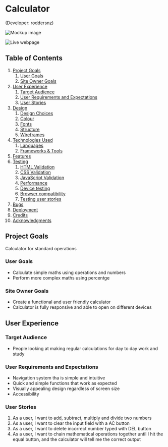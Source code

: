 # Calculator
(Developer: roddersnz)

![Mockup image]()

![Live webpage]()

## Table of Contents

1. [Project Goals](#project-goals)
    1. [User Goals](#user-goals)
    2. [Site Owner Goals](#site-owner-goals)
2. [User Experience](#user-experience)
    1. [Target Audience](#target-audience)
    2. [User Requirements and Expectations](#user-requirements-and-expectations)
    3. [User Stories](#user-stories)
3. [Design](#design)
    1. [Design Choices](#design-choices)
    2. [Colour](#colours)
    3. [Fonts](#fonts)
    4. [Structure](#structure)
    5. [Wireframes](#wireframes)
4. [Technologies Used](#technologies-used)
    1. [Languages](#languages)
    2. [Frameworks & Tools](#frameworks-&-tools)
5. [Features](#features)
6. [Testing](#validation)
    1. [HTML Validation](#HTML-validation)
    2. [CSS Validation](#CSS-validation)
    3. [JavaScript Validation](#javascript-validation)
    4. [Performance](#performance)
    5. [Device testing](#performing-tests-on-various-devices)
    6. [Browser compatibility](#browser-compatability)
    7. [Testing user stories](#testing-user-stories)
8. [Bugs](#Bugs)
9. [Deployment](#deployment)
10. [Credits](#credits)
11. [Acknowledgments](#acknowledgments)

## Project Goals 
Calculator for standard operations

### User Goals

- Calculate simple maths using operations and numbers 
- Perform more complex maths using percentge

### Site Owner Goals
- Create a functional and user friendly calculator
- Calculator is fully responsive and able to open on different devices

## User Experience

### Target Audience
- People looking at making regular calculations for day to day work and study

### User Requirements and Expectations
- Navigation system tha is simple and intuitive
- Quick and simple functions that work as expected
- Visually appealing design regardless of screen size
- Accessibility

### User Stories
1. As a user, I want to add, subtract, multiply and divide two numbers
2. As a user, I want to clear the input field with a AC button
3. As a user, I want to delete incorrect number typed with DEL button
4. As a user, I want to chain mathematical operations together until I hit the equal button, and the calculator will tell me the correct output

